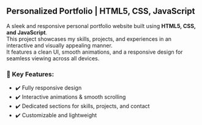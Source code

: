 ## Personalized Portfolio | HTML5, CSS, JavaScript

A sleek and responsive personal portfolio website built using **HTML5, CSS, and JavaScript**.  
This project showcases my skills, projects, and experiences in an interactive and visually appealing manner.  
It features a clean UI, smooth animations, and a responsive design for seamless viewing across all devices.

### 🔹 Key Features:
- ✔️ Fully responsive design  
- ✔️ Interactive animations & smooth scrolling  
- ✔️ Dedicated sections for skills, projects, and contact  
- ✔️ Customizable and lightweight  

